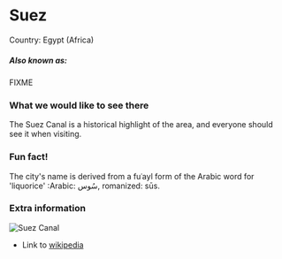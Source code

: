 # Suez

Country: Egypt (Africa)

##### Also known as:

FIXME

### What we would like to see there

The Suez Canal is a historical highlight of the area, and everyone should see it when visiting.

### Fun fact!
The city's name is derived from a fuʿayl form of the Arabic word for 'liquorice' :Arabic: سُوس, romanized: sūs.

### Extra information
![Suez Canal](https://en.wikipedia.org/wiki/Suez#/media/File:EG-suez-06-bg-bruecke.jpg)
- Link to [wikipedia](https://wikipedia.org/FIXME)
